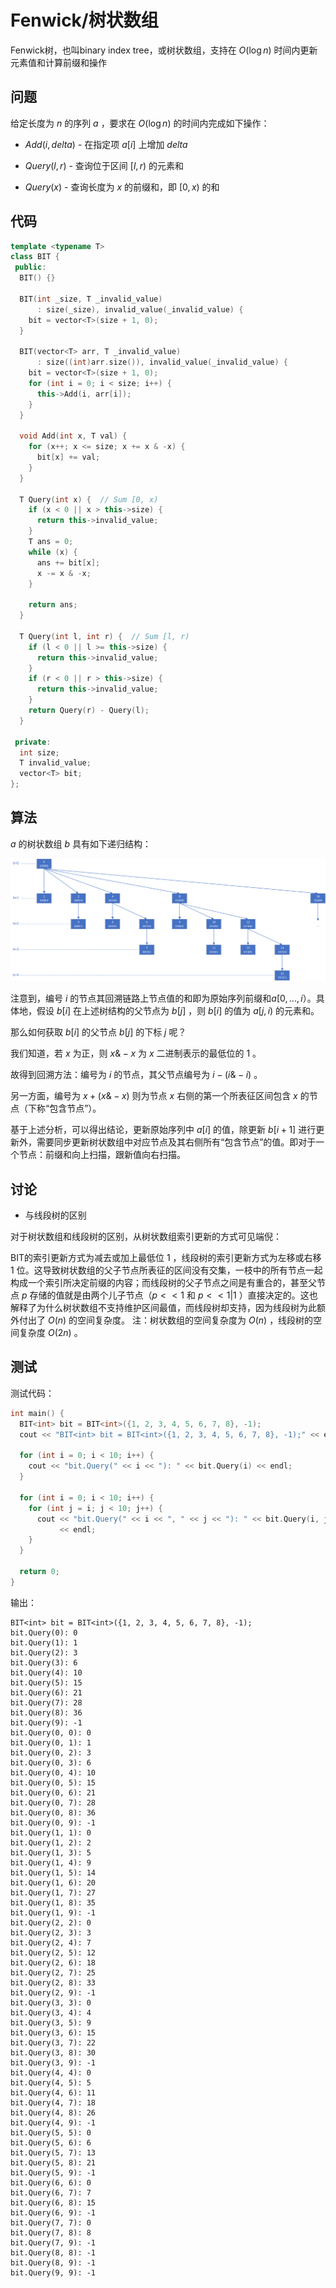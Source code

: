 # Fenwick/树状数组

Fenwick树，也叫binary index tree，或树状数组，支持在 $O(\log n)$ 时间内更新元素值和计算前缀和操作


## 问题
给定长度为 $n$ 的序列 $a$ ，要求在 $O(\log n)$ 的时间内完成如下操作：

* $Add(i, delta)$ - 在指定项 $a[i]$ 上增加 $delta$

* $Query(l, r)$ - 查询位于区间 $[l, r)$ 的元素和

* $Query(x)$ - 查询长度为 $x$ 的前缀和，即 $[0, x)$ 的和


## 代码

```cpp
template <typename T>
class BIT {
 public:
  BIT() {}

  BIT(int _size, T _invalid_value)
      : size(_size), invalid_value(_invalid_value) {
    bit = vector<T>(size + 1, 0);
  }

  BIT(vector<T> arr, T _invalid_value)
      : size((int)arr.size()), invalid_value(_invalid_value) {
    bit = vector<T>(size + 1, 0);
    for (int i = 0; i < size; i++) {
      this->Add(i, arr[i]);
    }
  }

  void Add(int x, T val) {
    for (x++; x <= size; x += x & -x) {
      bit[x] += val;
    }
  }

  T Query(int x) {  // Sum [0, x)
    if (x < 0 || x > this->size) {
      return this->invalid_value;
    }
    T ans = 0;
    while (x) {
      ans += bit[x];
      x -= x & -x;
    }

    return ans;
  }

  T Query(int l, int r) {  // Sum [l, r)
    if (l < 0 || l >= this->size) {
      return this->invalid_value;
    }
    if (r < 0 || r > this->size) {
      return this->invalid_value;
    }
    return Query(r) - Query(l);
  }

 private:
  int size;
  T invalid_value;
  vector<T> bit;
};
```

## 算法

$a$ 的树状数组 $b$ 具有如下递归结构：

![Fenwick](./images/fenwick.png)

注意到，编号 $i$ 的节点其回溯链路上节点值的和即为原始序列前缀和$a[0, ..., i）$。具体地，假设 $b[i]$ 在上述树结构的父节点为 $b[j]$ ，则 $b[i]$ 的值为 $a[j, i)$ 的元素和。

那么如何获取 $b[i]$ 的父节点 $b[j]$ 的下标 $j$ 呢？

我们知道，若 $x$ 为正，则 $x \& -x$ 为 $x$ 二进制表示的最低位的 $1$ 。

故得到回溯方法：编号为 $i$ 的节点，其父节点编号为 $i - (i \& -i)$ 。

另一方面，编号为 $x + (x \& -x)$ 则为节点 $x$ 右侧的第一个所表征区间包含 $x$ 的节点（下称“包含节点”）。

基于上述分析，可以得出结论，更新原始序列中 $a[i]$ 的值，除更新 $b[i+1]$ 进行更新外，需要同步更新树状数组中对应节点及其右侧所有“包含节点”的值。即对于一个节点：前缀和向上扫描，跟新值向右扫描。

## 讨论

* 与线段树的区别

对于树状数组和线段树的区别，从树状数组索引更新的方式可见端倪：

BIT的索引更新方式为减去或加上最低位 $1$ ，线段树的索引更新方式为左移或右移 $1$ 位。这导致树状数组的父子节点所表征的区间没有交集，一枝中的所有节点一起构成一个索引所决定前缀的内容；而线段树的父子节点之间是有重合的，甚至父节点 $p$ 存储的值就是由两个儿子节点（$p << 1$ 和 $p << 1 | 1$ ）直接决定的。这也解释了为什么树状数组不支持维护区间最值，而线段树却支持，因为线段树为此额外付出了 $O(n)$ 的空间复杂度。
注：树状数组的空间复杂度为 $O(n)$ ，线段树的空间复杂度 $O(2n)$ 。


## 测试

测试代码：
```cpp
int main() {
  BIT<int> bit = BIT<int>({1, 2, 3, 4, 5, 6, 7, 8}, -1);
  cout << "BIT<int> bit = BIT<int>({1, 2, 3, 4, 5, 6, 7, 8}, -1);" << endl;

  for (int i = 0; i < 10; i++) {
    cout << "bit.Query(" << i << "): " << bit.Query(i) << endl;
  }

  for (int i = 0; i < 10; i++) {
    for (int j = i; j < 10; j++) {
      cout << "bit.Query(" << i << ", " << j << "): " << bit.Query(i, j)
           << endl;
    }
  }

  return 0;
}
```

输出：
```
BIT<int> bit = BIT<int>({1, 2, 3, 4, 5, 6, 7, 8}, -1);
bit.Query(0): 0
bit.Query(1): 1
bit.Query(2): 3
bit.Query(3): 6
bit.Query(4): 10
bit.Query(5): 15
bit.Query(6): 21
bit.Query(7): 28
bit.Query(8): 36
bit.Query(9): -1
bit.Query(0, 0): 0
bit.Query(0, 1): 1
bit.Query(0, 2): 3
bit.Query(0, 3): 6
bit.Query(0, 4): 10
bit.Query(0, 5): 15
bit.Query(0, 6): 21
bit.Query(0, 7): 28
bit.Query(0, 8): 36
bit.Query(0, 9): -1
bit.Query(1, 1): 0
bit.Query(1, 2): 2
bit.Query(1, 3): 5
bit.Query(1, 4): 9
bit.Query(1, 5): 14
bit.Query(1, 6): 20
bit.Query(1, 7): 27
bit.Query(1, 8): 35
bit.Query(1, 9): -1
bit.Query(2, 2): 0
bit.Query(2, 3): 3
bit.Query(2, 4): 7
bit.Query(2, 5): 12
bit.Query(2, 6): 18
bit.Query(2, 7): 25
bit.Query(2, 8): 33
bit.Query(2, 9): -1
bit.Query(3, 3): 0
bit.Query(3, 4): 4
bit.Query(3, 5): 9
bit.Query(3, 6): 15
bit.Query(3, 7): 22
bit.Query(3, 8): 30
bit.Query(3, 9): -1
bit.Query(4, 4): 0
bit.Query(4, 5): 5
bit.Query(4, 6): 11
bit.Query(4, 7): 18
bit.Query(4, 8): 26
bit.Query(4, 9): -1
bit.Query(5, 5): 0
bit.Query(5, 6): 6
bit.Query(5, 7): 13
bit.Query(5, 8): 21
bit.Query(5, 9): -1
bit.Query(6, 6): 0
bit.Query(6, 7): 7
bit.Query(6, 8): 15
bit.Query(6, 9): -1
bit.Query(7, 7): 0
bit.Query(7, 8): 8
bit.Query(7, 9): -1
bit.Query(8, 8): -1
bit.Query(8, 9): -1
bit.Query(9, 9): -1

```